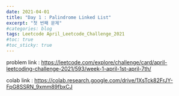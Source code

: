```yaml
---
date: 2021-04-01
title: "Day 1 : Palindrome Linked List"
excerpt: "첫 번째 문제"
#categories: blog
tags: Leetcode April_Leetcode_Challenge_2021
#toc: true
#toc_sticky: true
---
```


<script src="https://gist.github.com/1cg2cg3cg/425e27fb1249dde08b292b6baceea8ef.js"></script>

problem link : https://leetcode.com/explore/challenge/card/april-leetcoding-challenge-2021/593/week-1-april-1st-april-7th/

colab link : https://colab.research.google.com/drive/1XsTck82FrJY-FpG8SSRN_9xmm89fbxCJ
